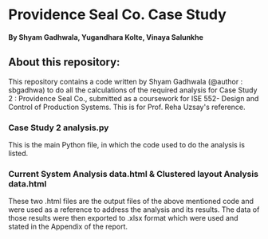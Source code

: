 # Providence Seal Co. Case Study 
#### By Shyam Gadhwala, Yugandhara Kolte, Vinaya Salunkhe

## About this repository:
This repository contains a code written by Shyam Gadhwala (@author : sbgadhwa) to do all the calculations of the required analysis for Case Study 2 : Providence Seal Co., submitted as a coursework for ISE 552- Design and Control of Production Systems. This is for Prof. Reha Uzsay's reference.

### Case Study 2 analysis.py
This is the main Python file, in which the code used to do the analysis is listed. 

### Current System Analysis data.html & Clustered layout Analysis data.html
These two .html files are the output files of the above mentioned code and were used as a reference to address the analysis and its results.
The data of those results were then exported to .xlsx format which were used and stated in the Appendix of the report.
